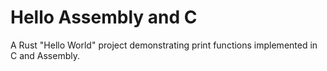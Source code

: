 # Hello Assembly and C
A Rust "Hello World" project demonstrating print functions implemented in C and Assembly.
